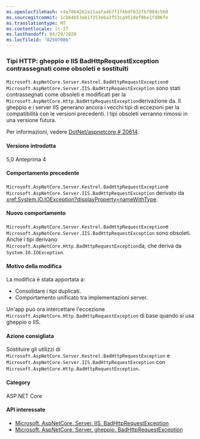 ```yaml
---
ms.openlocfilehash: c4e7864262a11aafa4b7f1f4bdf632fbf084c560
ms.sourcegitcommit: 1cb64b53eb1f253e6a3f53ca9510ef0be1fd06fe
ms.translationtype: MT
ms.contentlocale: it-IT
ms.lasthandoff: 04/29/2020
ms.locfileid: "82507086"
---
```

### <a name="http-kestrel-and-iis-badhttprequestexception-types-marked-obsolete-and-replaced"></a>Tipi HTTP: gheppio e IIS BadHttpRequestException contrassegnati come obsoleti e sostituiti

`Microsoft.AspNetCore.Server.Kestrel.BadHttpRequestException`e `Microsoft.AspNetCore.Server.IIS.BadHttpRequestException` sono stati contrassegnati come obsoleti e modificati per la `Microsoft.AspNetCore.Http.BadHttpRequestException`derivazione da. Il gheppio e i server IIS generano ancora i vecchi tipi di eccezioni per la compatibilità con le versioni precedenti. I tipi obsoleti verranno rimossi in una versione futura.

Per informazioni, vedere [DotNet/aspnetcore # 20614](https://github.com/dotnet/aspnetcore/issues/20614).

#### <a name="version-introduced"></a>Versione introdotta

5,0 Anteprima 4

#### <a name="old-behavior"></a>Comportamento precedente

`Microsoft.AspNetCore.Server.Kestrel.BadHttpRequestException`e `Microsoft.AspNetCore.Server.IIS.BadHttpRequestException` derivato da <xref:System.IO.IOException?displayProperty=nameWithType>.

#### <a name="new-behavior"></a>Nuovo comportamento

`Microsoft.AspNetCore.Server.Kestrel.BadHttpRequestException`e `Microsoft.AspNetCore.Server.IIS.BadHttpRequestException` sono obsoleti. Anche i tipi derivano `Microsoft.AspNetCore.Http.BadHttpRequestException`da, che deriva da `System.IO.IOException`.

#### <a name="reason-for-change"></a>Motivo della modifica

La modifica è stata apportata a:

* Consolidare i tipi duplicati.
* Comportamento unificato tra implementazioni server.

Un'app può ora intercettare l'eccezione `Microsoft.AspNetCore.Http.BadHttpRequestException` di base quando si usa gheppio o IIS.

#### <a name="recommended-action"></a>Azione consigliata

Sostituire gli utilizzi di `Microsoft.AspNetCore.Server.Kestrel.BadHttpRequestException` e `Microsoft.AspNetCore.Server.IIS.BadHttpRequestException` con `Microsoft.AspNetCore.Http.BadHttpRequestException`.

#### <a name="category"></a>Category

ASP.NET Core

#### <a name="affected-apis"></a>API interessate

- [Microsoft. AspNetCore. Server. IIS. BadHttpRequestException](/dotnet/api/microsoft.aspnetcore.server.iis.badhttprequestexception?view=aspnetcore-3.1)
- [Microsoft. AspNetCore. Server. gheppio. BadHttpRequestException](/dotnet/api/microsoft.aspnetcore.server.kestrel.badhttprequestexception?view=aspnetcore-1.1)

<!--

#### Affected APIs

- `T:Microsoft.AspNetCore.Server.IIS.BadHttpRequestException`
- `T:Microsoft.AspNetCore.Server.Kestrel.BadHttpRequestException`

-->
